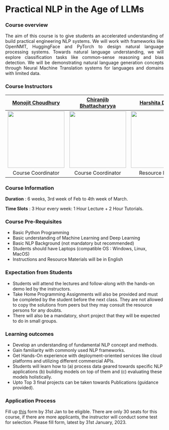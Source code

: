 # Practical NLP in the Age of LLMs 


### Course overview 

<p align="justify">
The aim of this course is to give students an accelerated understanding of build practical engineering NLP systems. We will work with frameworks like OpenNMT, HuggingFace and PyTorch to design natural language processing systems. Towards natural language understanding, we will explore classification tasks like common-sense reasoning and bias detection. We will be demonstrating natural language generation concepts through Neural Machine Translation systems for languages and domains with limited data. 
</p>

### Course Instructors


[Monojit Choudhury](https://www.microsoft.com/en-us/research/people/monojitc/)            |  [Chiranjib Bhattacharyya](https://eecs.iisc.ac.in/people/chiranjib-bhattacharyya/) | [Harshita Diddee](https://harshitadd.netlify.app/) | [Kabir Ahuja](https://kabirahuja2431.github.io/)
:-------------------------:|:-------------------------:|:-------------------------:|:-------------------------:
<img src="https://www.microsoft.com/en-us/research/wp-content/uploads/2017/09/avatar_user_32996_1505190495-180x180.jpg" width="180" height="180" /> | <img src="https://eecs.iisc.ac.in/wp-content/uploads/2019/11/chiru-300x270.jpg" width="180" height="180" /> | <img src="https://pbs.twimg.com/profile_images/1201512246301454336/qnbIrxxA_400x400.jpg" height="180" /> | <img src="https://kabirahuja2431.github.io/images/profile_pic.jpeg" height="180" />
Course Coordinator | Course Coordinator | Resource Person | Resource Person

### Course Information

**Duration** :  6 weeks, 3rd week of Feb to 4th week of March.

**Time Slots** : 3 Hour every week: 1 Hour Lecture + 2 Hour Tutorials. 

### Course Pre-Requisites 

- Basic Python Programming 
- Basic understanding of Machine Learning and Deep Learning
- Basic NLP Background (not mandatory but recommended) 
- Students should have Laptops (compatible OS : Windows, Linux, MacOS) 
- Instructions and Resource Materials will be in English

### Expectation from Students
- Students will attend the lectures and follow-along with the hands-on demo led by the instructors. 
- Take Home Programming Assignments will also be provided and must be completed by the student before the next class. They are not allowed to copy the solutions from peers but they may consult the resource persons for any doubts.   
- There will also be a mandatory, short project that they will be expected to do in small groups.  


### Learning outcomes

- Develop an understanding of fundamental NLP concept and methods. 
- Gain familiarity with commonly used NLP frameworks.
- Get Hands-On experience with deployment-oriented services like cloud platforms and utilizing different commercial APIs. 
- Students will learn how to (a) process data geared towards specific NLP applications (b) building models on top of them and (c) evaluating these models holistically.  
- Upto Top 3 final projects can be taken towards Publications (guidance provided).  


### Application Process

Fill up  [this](https://forms.office.com/r/2ASevrXWWa) form by 31st Jan to be eligible. There are only 30 seats for this course, if there are more applicants, the instructor will conduct some test for selection. Please fill form, latest by 31st January, 2023. 
